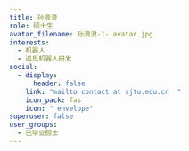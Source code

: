 ```yaml
---
title: 孙浪浪
role: 硕士生
avatar_filename: 孙浪浪-1-.avatar.jpg
interests:
  - 机器人
  - 追觅机器人研发
social:
  - display:
      header: false
    link: "mailto contact at sjtu.edu.cn  "
    icon_pack: fas
    icon: " envelope"
superuser: false
user_groups:
  - 已毕业硕士
---
```

